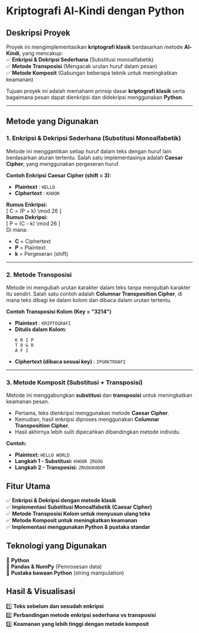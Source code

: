 # **Kriptografi Al-Kindi dengan Python**  

## **Deskripsi Proyek**  
Proyek ini mengimplementasikan **kriptografi klasik** berdasarkan metode **Al-Kindi**, yang mencakup:  
✅ **Enkripsi & Dekripsi Sederhana** (Substitusi monoalfabetik)  
✅ **Metode Transposisi** (Mengacak urutan huruf dalam pesan)  
✅ **Metode Komposit** (Gabungan beberapa teknik untuk meningkatkan keamanan)  

Tujuan proyek ini adalah memahami prinsip dasar **kriptografi klasik** serta bagaimana pesan dapat dienkripsi dan didekripsi menggunakan **Python**.  

---

## **Metode yang Digunakan**  

### **1. Enkripsi & Dekripsi Sederhana (Substitusi Monoalfabetik)**  
Metode ini menggantikan setiap huruf dalam teks dengan huruf lain berdasarkan aturan tertentu. Salah satu implementasinya adalah **Caesar Cipher**, yang menggunakan pergeseran huruf.  

**Contoh Enkripsi Caesar Cipher (shift = 3):**  
- **Plaintext** : `HELLO`  
- **Ciphertext** : `KHOOR`  

**Rumus Enkripsi:**  
\[
C = (P + k) \mod 26
\]  
**Rumus Dekripsi:**  
\[
P = (C - k) \mod 26
\]  
Di mana:  
- **C** = Ciphertext  
- **P** = Plaintext  
- **k** = Pergeseran (shift)  

---

### **2. Metode Transposisi**  
Metode ini mengubah urutan karakter dalam teks tanpa mengubah karakter itu sendiri. Salah satu contoh adalah **Columnar Transposition Cipher**, di mana teks dibagi ke dalam kolom dan dibaca dalam urutan tertentu.  

**Contoh Transposisi Kolom (Key = "3214")**  
- **Plaintext** : `KRIPTOGRAFI`  
- **Ditulis dalam Kolom**:  
  ```
  K R I P  
  T O G R  
  A F I  
  ```
- **Ciphertext (dibaca sesuai key)** : `IPGRKTROAFI`  

---

### **3. Metode Komposit (Substitusi + Transposisi)**  
Metode ini menggabungkan **substitusi** dan **transposisi** untuk meningkatkan keamanan pesan.  
- Pertama, teks dienkripsi menggunakan metode **Caesar Cipher**.  
- Kemudian, hasil enkripsi diproses menggunakan **Columnar Transposition Cipher**.  
- Hasil akhirnya lebih sulit dipecahkan dibandingkan metode individu.  

**Contoh:**  
- **Plaintext:** `HELLO WORLD`  
- **Langkah 1 - Substitusi:** `KHOOR ZRUOG`  
- **Langkah 2 - Transposisi:** `ZRUOGKHOOR`  


## **Fitur Utama**  
✅ **Enkripsi & Dekripsi dengan metode klasik**  
✅ **Implementasi Substitusi Monoalfabetik (Caesar Cipher)**  
✅ **Metode Transposisi Kolom untuk menyusun ulang teks**  
✅ **Metode Komposit untuk meningkatkan keamanan**  
✅ **Implementasi menggunakan Python & pustaka standar**  

## **Teknologi yang Digunakan**  
🔹 **Python**  
🔹 **Pandas & NumPy** (Pemrosesan data)  
🔹 **Pustaka bawaan Python** (string manipulation)  

## **Hasil & Visualisasi**  
1️⃣ **Teks sebelum dan sesudah enkripsi**  
2️⃣ **Perbandingan metode enkripsi sederhana vs transposisi**  
3️⃣ **Keamanan yang lebih tinggi dengan metode komposit**  

